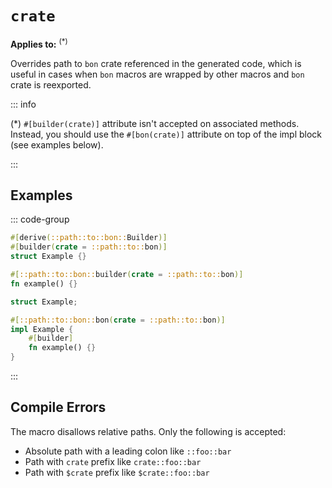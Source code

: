 # `crate`

**Applies to:** <Badge text="structs"/> <Badge text="functions"/> <Badge text="methods"/><sup>(\*)</sup>

Overrides path to `bon` crate referenced in the generated code, which is useful in cases when `bon` macros are wrapped by other macros and `bon` crate is reexported.

::: info

(\*) `#[builder(crate)]` attribute isn't accepted on associated methods. Instead, you should use the `#[bon(crate)]` attribute on top of the impl block (see examples below).

:::

## Examples

::: code-group

```rust ignore [Struct]
#[derive(::path::to::bon::Builder)]
#[builder(crate = ::path::to::bon)]
struct Example {}
```

```rust ignore [Function]
#[::path::to::bon::builder(crate = ::path::to::bon)]
fn example() {}
```

```rust ignore [Method]
struct Example;

#[::path::to::bon::bon(crate = ::path::to::bon)]
impl Example {
    #[builder]
    fn example() {}
}
```

:::

## Compile Errors

The macro disallows relative paths. Only the following is accepted:

- Absolute path with a leading colon like `::foo::bar`
- Path with `crate` prefix like `crate::foo::bar`
- Path with `$crate` prefix like `$crate::foo::bar`
